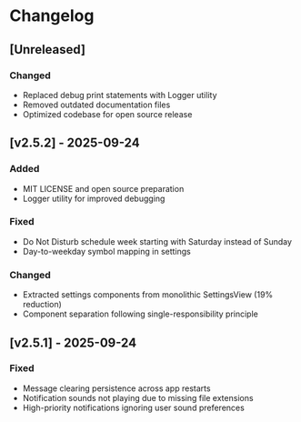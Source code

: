 # Changelog

## [Unreleased]
### Changed
- Replaced debug print statements with Logger utility
- Removed outdated documentation files
- Optimized codebase for open source release

## [v2.5.2] - 2025-09-24
### Added
- MIT LICENSE and open source preparation
- Logger utility for improved debugging

### Fixed
- Do Not Disturb schedule week starting with Saturday instead of Sunday
- Day-to-weekday symbol mapping in settings

### Changed
- Extracted settings components from monolithic SettingsView (19% reduction)
- Component separation following single-responsibility principle

## [v2.5.1] - 2025-09-24
### Fixed
- Message clearing persistence across app restarts
- Notification sounds not playing due to missing file extensions
- High-priority notifications ignoring user sound preferences